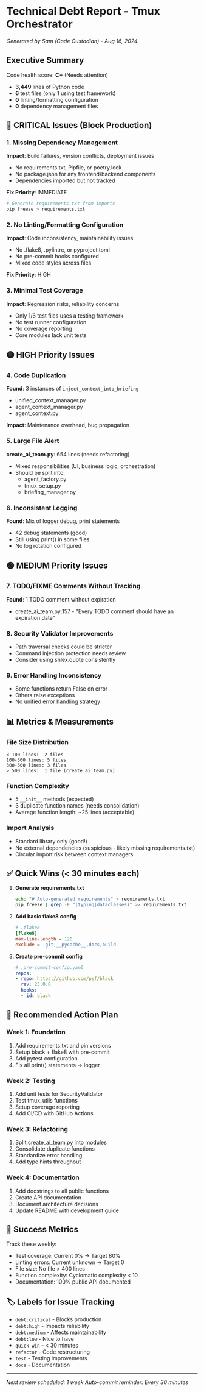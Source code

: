# Technical Debt Report - Tmux Orchestrator
*Generated by Sam (Code Custodian) - Aug 16, 2024*

## Executive Summary
Code health score: **C+** (Needs attention)
- **3,449** lines of Python code
- **6** test files (only 1 using test framework)
- **0** linting/formatting configuration
- **0** dependency management files

## 🔴 CRITICAL Issues (Block Production)

### 1. Missing Dependency Management
**Impact**: Build failures, version conflicts, deployment issues
- No requirements.txt, Pipfile, or poetry.lock
- No package.json for any frontend/backend components
- Dependencies imported but not tracked

**Fix Priority**: IMMEDIATE
```bash
# Generate requirements.txt from imports
pip freeze > requirements.txt
```

### 2. No Linting/Formatting Configuration
**Impact**: Code inconsistency, maintainability issues
- No .flake8, .pylintrc, or pyproject.toml
- No pre-commit hooks configured
- Mixed code styles across files

**Fix Priority**: HIGH

### 3. Minimal Test Coverage
**Impact**: Regression risks, reliability concerns
- Only 1/6 test files uses a testing framework
- No test runner configuration
- No coverage reporting
- Core modules lack unit tests

## 🟡 HIGH Priority Issues

### 4. Code Duplication
**Found**: 3 instances of `inject_context_into_briefing`
- unified_context_manager.py
- agent_context_manager.py
- agent_context.py

**Impact**: Maintenance overhead, bug propagation

### 5. Large File Alert
**create_ai_team.py**: 654 lines (needs refactoring)
- Mixed responsibilities (UI, business logic, orchestration)
- Should be split into:
  - agent_factory.py
  - tmux_setup.py
  - briefing_manager.py

### 6. Inconsistent Logging
**Found**: Mix of logger.debug, print statements
- 42 debug statements (good)
- Still using print() in some files
- No log rotation configured

## 🟢 MEDIUM Priority Issues

### 7. TODO/FIXME Comments Without Tracking
**Found**: 1 TODO comment without expiration
- create_ai_team.py:157 - "Every TODO comment should have an expiration date"

### 8. Security Validator Improvements
- Path traversal checks could be stricter
- Command injection protection needs review
- Consider using shlex.quote consistently

### 9. Error Handling Inconsistency
- Some functions return False on error
- Others raise exceptions
- No unified error handling strategy

## 📊 Metrics & Measurements

### File Size Distribution
```
< 100 lines:  2 files
100-300 lines: 5 files  
300-500 lines: 3 files
> 500 lines:  1 file (create_ai_team.py)
```

### Function Complexity
- 5 `__init__` methods (expected)
- 3 duplicate function names (needs consolidation)
- Average function length: ~25 lines (acceptable)

### Import Analysis
- Standard library only (good!)
- No external dependencies (suspicious - likely missing requirements.txt)
- Circular import risk between context managers

## ✅ Quick Wins (< 30 minutes each)

1. **Generate requirements.txt**
   ```bash
   echo "# Auto-generated requirements" > requirements.txt
   pip freeze | grep -E "(typing|dataclasses)" >> requirements.txt
   ```

2. **Add basic flake8 config**
   ```ini
   # .flake8
   [flake8]
   max-line-length = 120
   exclude = .git,__pycache__,docs,build
   ```

3. **Create pre-commit config**
   ```yaml
   # .pre-commit-config.yaml
   repos:
   - repo: https://github.com/psf/black
     rev: 23.0.0
     hooks:
     - id: black
   ```

## 📝 Recommended Action Plan

### Week 1: Foundation
1. Add requirements.txt and pin versions
2. Setup black + flake8 with pre-commit
3. Add pytest configuration
4. Fix all print() statements → logger

### Week 2: Testing
1. Add unit tests for SecurityValidator
2. Test tmux_utils functions
3. Setup coverage reporting
4. Add CI/CD with GitHub Actions

### Week 3: Refactoring
1. Split create_ai_team.py into modules
2. Consolidate duplicate functions
3. Standardize error handling
4. Add type hints throughout

### Week 4: Documentation
1. Add docstrings to all public functions
2. Create API documentation
3. Document architecture decisions
4. Update README with development guide

## 🎯 Success Metrics

Track these weekly:
- Test coverage: Current 0% → Target 80%
- Linting errors: Current unknown → Target 0
- File size: No file > 400 lines
- Function complexity: Cyclomatic complexity < 10
- Documentation: 100% public API documented

## 🏷️ Labels for Issue Tracking

- `debt:critical` - Blocks production
- `debt:high` - Impacts reliability
- `debt:medium` - Affects maintainability
- `debt:low` - Nice to have
- `quick-win` - < 30 minutes
- `refactor` - Code restructuring
- `test` - Testing improvements
- `docs` - Documentation

---
*Next review scheduled: 1 week*
*Auto-commit reminder: Every 30 minutes*